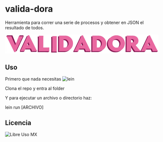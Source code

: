 # valida-dora

Herramienta para correr una serie de procesos y obtener en JSON el resultado de todos.

![dora](https://raw.githubusercontent.com/fractalLabs/valida-dora/master/resources/validadora.png)

## Uso

Primero que nada necesitas ![lein](http://leiningen.org)

Clona el repo y entra al folder

Y para ejecutar un archivo o directorio haz:

lein run [ARCHIVO]

## Licencia

![Libre Uso MX](http://datos.gob.mx/libreusomx)
